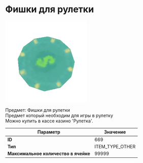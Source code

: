 # Фишки для рулетки

![Item Image](../img/669.webp?raw=true)

Предмет: Фишки для рулетки<br>Предмет который необходим для игры в рулетку<br>Можно купить в кассе казино 'Рулетка'.


| Параметр | Значение |
|----------|----------|
| **ID** | 669 |
| **Тип** | ITEM_TYPE_OTHER |
| **Максимальное количество в ячейке** | 99999 |


